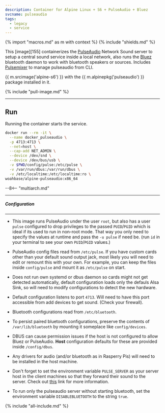 ```yaml
---
description: Container for Alpine Linux + S6 + PulseAudio + Bluez
svcname: pulseaudio
tags:
  - legacy
  - service
---
```


{% import "macros.md" as m with context %}
{% include "shields.md" %}

This [image][155] containerizes the [PulseAudio][1] Network
Sound server to setup a central sound service inside a local
network, also runs the [Bluez][2] bluetooth daemon to work with
bluetooth speakers or sources. Includes [Pulsemixer][3] to
manage pulseaudio from CLI.

{{ m.srcimage('alpine-s6') }} with the {{
m.alpinepkg('pulseaudio') }} package installed in it.

{% include "pull-image.md" %}

---
Run
---

Running the container starts the service.

``` sh
docker run --rm -it \
  --name docker_pulseaudio \
  -p 4713:4713 \
  --net=host \
  --cap-add NET_ADMIN \
  --device /dev/snd \
  --device /dev/bus/usb \
  -v $PWD/config/pulse:/etc/pulse \
  -v /var/run/dbus:/var/run/dbus \
  -v /etc/localtime:/etc/localtime:ro \
woahbase/alpine-pulseaudio:x86_64
```

--8<-- "multiarch.md"

---
##### Configuration
---

* This image runs PulseAudio under the user `root`, but also has
  a user `pulse` configured to drop privileges to the passed
  `PUID`/`PGID` which is ideal if its used to run in non-root
  mode.  That way you only need to specify the values at runtime
  and pass the `-u pulse` if need be. (run `id` in your terminal
  to see your own `PUID`/`PGID` values.)

* PulseAudio config files read from `/etc/pulse`. If you have
  custom cards other than your default sound output jack, most
  likely you will need to edit or remount this with your own. For
  example, you can keep the files inside `config/pulse` and mount
  it as `/etc/pulse` on start.

* Does not run own systemd or dbus daemon so cards might not get
  detected automatically, default configuration loads only the
  defauls Alsa Sink, so will need to modify configurations to
  detect the new hardware.

* Default configuration listens to port `4713`. Will need to have
  this port accessible from add devices to get sound. (Check your
  firewall).

* Bluetooth configurations read from `/etc/bluetooth`.

* To persist paired bluetooth configurations, preserve the
  contents of `/var/lib/bluetooth` by mounting it someplace like
  `config/devices`.

* DBUS can cause permission issues if the host is not configured to
  allow Bluez or PulseAudio. **Host** configuration defaults for these
  are provided inside `/config/dbus`.

* Any drivers for audio (and/or bluetooth as in Rasperry Pis) will
  need to be installed in the host machine.

* Don't forget to set the environment variable `PULSE_SERVER` as
  your server host in the client machines so that they forward
  their sound to the server. Check out [this][4] link for more
  information.

* To run only the pulseaudio server without starting bluetooth,
  set the environment variable `DISABLEBLUETOOTH` to the string
  `true`.

[1]: https://www.freedesktop.org/wiki/Software/PulseAudio/
[2]: http://www.bluez.org/
[3]: https://github.com/GeorgeFilipkin/pulsemixer
[4]: https://www.freedesktop.org/wiki/Software/PulseAudio/Documentation/User/Network/

{% include "all-include.md" %}
